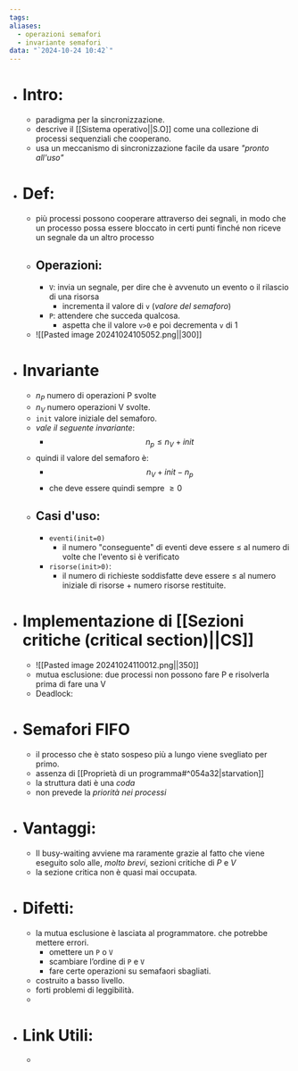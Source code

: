 ```yaml
---
tags: 
aliases:
  - operazioni semafori
  - invariante semafori
data: "`2024-10-24 10:42`"
---
```

- # Intro:
	- paradigma per la sincronizzazione.
	- descrive il [[Sistema operativo||S.O]] come una collezione di  processi sequenziali che cooperano.
	- usa un meccanismo di sincronizzazione facile da usare _"pronto all'uso"_ 
- # Def:
	- più processi possono cooperare attraverso dei segnali, in modo che un processo possa essere bloccato in certi punti finché non riceve un segnale da un altro processo
	- ## Operazioni:
		- `V`: invia un segnale, per dire che è avvenuto un evento o il rilascio di una risorsa
			- incrementa il valore di `v` (_valore del semaforo_)
		- `P`: attendere che succeda qualcosa. 
			- aspetta che il valore `v>0` e poi decrementa `v` di 1 
	- ![[Pasted image 20241024105052.png||300]]
- # Invariante 
	- $n_{P}$ numero di operazioni P svolte
	- $n_{V}$ numero operazioni V svolte.
	- `init` valore iniziale del semaforo.
	- _vale il seguente invariante_:
		- $$n_{p}\le n_{V}+init$$
	- quindi il valore del semaforo è:
		- $$n_{V}+init-n_{p}$$ 
		- che deve essere quindi sempre $\ge0$  
	- ## Casi d'uso:
		- `eventi(init=0)`
			- il numero "conseguente" di eventi deve essere $\le$ al numero di volte che l'evento si è verificato
		- `risorse(init>0)`:
			- il numero di richieste soddisfatte deve essere $\leq$ al numero iniziale di risorse + numero risorse restituite.
- # Implementazione di [[Sezioni critiche (critical section)||CS]] 
	- ![[Pasted image 20241024110012.png||350]]
	- mutua esclusione: due processi non possono fare P e risolverla prima di fare una V
	- Deadlock: 
- # Semafori FIFO
	- il processo che è stato sospeso più a lungo viene svegliato per primo.
	- assenza di [[Proprietà di un programma#^054a32|starvation]] 
	- la struttura dati è una _coda_ 
	- non prevede la _priorità nei processi_
- # Vantaggi:
	- Il busy-waiting avviene ma raramente grazie al fatto che viene eseguito solo alle, _molto brevi_, sezioni critiche di $P$ e $V$
	- la sezione critica non è quasi mai occupata. 
- # Difetti:
	- la mutua esclusione è lasciata al programmatore. che potrebbe mettere errori.
		- omettere un `P` o `V` 
		- scambiare l’ordine di `P` e `V`
		- fare certe operazioni su semafaori sbagliati.
	- costruito a basso livello.
	- forti problemi di leggibilità.
	- 
- # Link Utili:
	- 